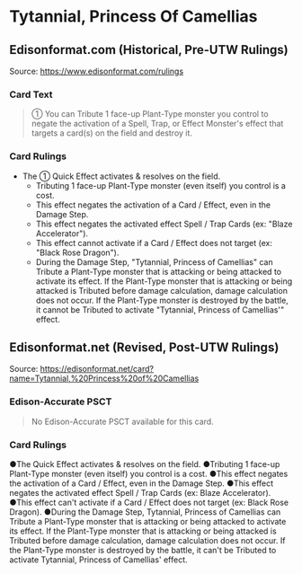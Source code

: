 # Tytannial, Princess Of Camellias

## Edisonformat.com (Historical, Pre-UTW Rulings)

Source: https://www.edisonformat.com/rulings

### Card Text

> ① You can Tribute 1 face-up Plant-Type monster you control to negate the activation of a Spell, Trap, or Effect Monster's effect that targets a card(s) on the field and destroy it.

### Card Rulings

*   The ① Quick Effect activates & resolves on the field.
    *   Tributing 1 face-up Plant-Type monster (even itself) you control is a cost.
    *   This effect negates the activation of a Card / Effect, even in the Damage Step.
    *   This effect negates the activated effect Spell / Trap Cards (ex: "Blaze Accelerator").
    *   This effect cannot activate if a Card / Effect does not target (ex: "Black Rose Dragon").
    *   During the Damage Step, "Tytannial, Princess of Camellias" can Tribute a Plant-Type monster that is attacking or being attacked to activate its effect. If the Plant-Type monster that is attacking or being attacked is Tributed before damage calculation, damage calculation does not occur. If the Plant-Type monster is destroyed by the battle, it cannot be Tributed to activate "Tytannial, Princess of Camellias'" effect.

## Edisonformat.net (Revised, Post-UTW Rulings)

Source: https://edisonformat.net/card?name=Tytannial,%20Princess%20of%20Camellias

### Edison-Accurate PSCT

> No Edison-Accurate PSCT available for this card.

### Card Rulings

●The Quick Effect activates & resolves on the field.
●Tributing 1 face-up Plant-Type monster (even itself) you control is a cost.
●This effect negates the activation of a Card / Effect, even in the Damage Step.
●This effect negates the activated effect Spell / Trap Cards (ex: Blaze Accelerator).
●This effect can't activate if a Card / Effect does not target (ex: Black Rose Dragon).
●During the Damage Step, Tytannial, Princess of Camellias can Tribute a Plant-Type monster that is attacking or being attacked to activate its effect. If the Plant-Type monster that is attacking or being attacked is Tributed before damage calculation, damage calculation does not occur. If the Plant-Type monster is destroyed by the battle, it can't be Tributed to activate Tytannial, Princess of Camellias' effect.
            